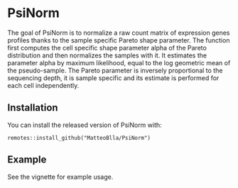 # PsiNorm

<!-- badges: start -->

<!-- badges: end -->

The goal of PsiNorm is to normalize a raw count matrix of expression
genes profiles thanks to the sample specific Pareto shape parameter. The
function first computes the cell specific shape parameter alpha of the
Pareto distribution and then normalizes the samples with it. It estimates the parameter alpha by maximum likelihood, equal to the log geometric mean of the pseudo-sample.
The Pareto parameter is inversely
proportional to the sequencing depth, it is sample specific and its
estimate is performed for each cell independently.

## Installation

You can install the released version of PsiNorm with:

```{r}
remotes::install_github("MatteoBlla/PsiNorm")
```

## Example

See the vignette for example usage.
